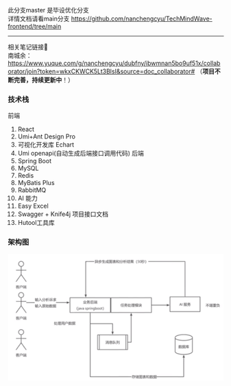 此分支master 是毕设优化分支<br>
详情文档请看main分支  https://github.com/nanchengcyu/TechMindWave-frontend/tree/main

-----------------------------
相关笔记链接🔗<br />
南城余：https://www.yuque.com/g/nanchengcyu/dubfny/ibwmnan5bo9uf51x/collaborator/join?token=wkxCKWCK5Lt3BlsI&source=doc_collaborator# （**项目不断完善，持续更新中**！）<br />

### 技术栈
前端
1. React
2. Umi+Ant Design Pro
3. 可视化开发库 Echart
4. Umi openapi(自动生成后端接口调用代码)
   后端
1. Spring Boot
2. MySQL
3. Redis
4. MyBatis Plus
5. RabbitMQ
6. AI 能力
7. Easy Excel
8. Swagger + Knife4j 项目接口文档
9. Hutool工具库

### 架构图
![img.png](img.png)
